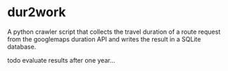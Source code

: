 # dur2work
A python crawler script that collects the travel duration of a route request from the googlemaps duration API and writes the result in a SQLite database.


todo evaluate results after one year...
